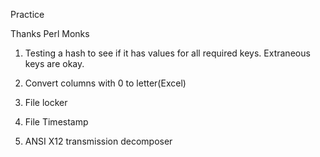 Practice

Thanks Perl Monks

1. Testing a hash to see if it has values for all required keys. Extraneous keys are okay.

2. Convert columns with 0 to letter(Excel)

3. File locker

4. File Timestamp

5. ANSI X12 transmission decomposer
